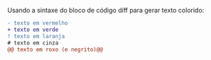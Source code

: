 Usando a sintaxe do bloco de código diff para gerar texto colorido:

```diff
- texto em vermelho
+ texto em verde
! texto em laranja
# texto em cinza
@@ texto em roxo (e negrito)@@   
```




